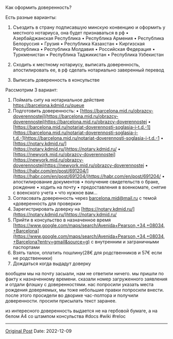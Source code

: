 Как оформить доверенность?

Есть разные варианты:
1. Съездить в страну подписавшую минскую конвенцию и оформить у местного нотариуса, она будет признаваться в рф
 • Азербайджанская Республика
 • Республика Армения
 • Республика Белоруссия
 • Грузия
 • Республика Казахстан
 • Киргизская Республика
 • Республика Молдавия
 • Российская Федерация
 • Туркменистан
 • Республика Таджикистан
 • Республика Узбекистан

2. Сходить к местному нотариусу, выписать доверенность, апостилировать ее, в рф сделать нотариально заверенный перевод
3. Выписать доверенность в консульстве

Рассмотрим 3 вариант:
1. Поймать ситу на нотариальное действие https://barcelona.kdmid.ru/queue
2. Подготовить доверенность:
 • [https://barcelona.mid.ru/obrazcy-doverennostej](https://barcelona.mid.ru/obrazcy-doverennostej)https://barcelona.mid.ru/obrazcy-doverennostej
 • [https://barcelona.mid.ru/notariat-doverennosti-soglasia-i-t.d.-1](https://barcelona.mid.ru/notariat-doverennosti-soglasia-i-t.d.-1)https://barcelona.mid.ru/notariat-doverennosti-soglasia-i-t.d.-1
 • [https://notary.kdmid.ru/](https://notary.kdmid.ru/)https://notary.kdmid.ru/
 • [https://newyork.mid.ru/obrazcy-doverennostej](https://newyork.mid.ru/obrazcy-doverennostej)https://newyork.mid.ru/obrazcy-doverennostej
 • [https://habr.com/en/post/691204/](https://habr.com/en/post/691204/)https://habr.com/en/post/691204/
 • апостилирование документов
 • получение свидетельств о браке, рождение
 • ходить на почту
 • предоставления в военкомате, снятие с военского учета
 • что нужное вам…
3. Согласовать доверенность через barcelona.mid@mail.ru с темой «доверенность для проверки»
4. Зарегистрировать доверку на [https://notary.kdmid.ru/](https://notary.kdmid.ru/)https://notary.kdmid.ru/
5. Прийти в консульство в назначенное время [https://www.google.com/maps/search/Avenida+Pearson,+34,+08034,+Barcelona](https://www.google.com/maps/search/Avenida+Pearson,+34,+08034,+Barcelona?entry=gmail&source=g) с внутренним и заграничными  паспортами
5. Взять талон, оплатить пошлину(28€ для родственников и 57€ если не родственники)
6. Дождаться когда выдадут доверку

вообщем мы на почту засыали, нам не ответили ничего. мы пришли по факту к назначенному времени. сказали номер загруженного заявления и отдали флэшку с доверенностями. нас попросили указать места рождения доверяемых, мы тоже небольшие правки попросили внести. после этого просидели во дворике час-полтора и получили доверенности. просили присылать текст заранее. 

из интересного доверенность выдается не на гербовой бумаге, а на белом А4 со штампом консульства #docs #wiki #reloc

---
[Original Post](https://t.me/lev2tarragona/689)
Date: 2022-12-09
